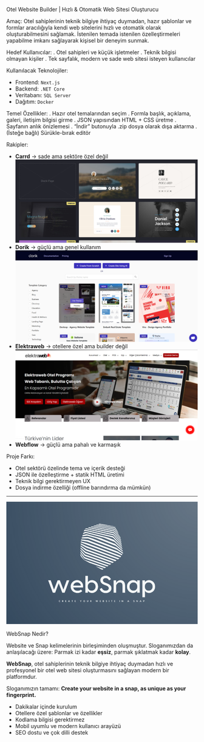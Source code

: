 Otel Website Builder | Hızlı & Otomatik Web Sitesi Oluşturucu

 Amaç:
Otel sahiplerinin teknik bilgiye ihtiyaç duymadan, hazır şablonlar ve formlar aracılığıyla kendi web sitelerini hızlı ve otomatik olarak oluşturabilmesini sağlamak. İstenilen temada istenilen özelleştirmeleri yapabilme imkanı sağlayarak kişisel bir deneyim sunmak.

 Hedef Kullanıcılar:
. Otel sahipleri ve küçük işletmeler
. Teknik bilgisi olmayan kişiler
. Tek sayfalık, modern ve sade web sitesi isteyen kullanıcılar

 Kullanılacak Teknolojiler:
- Frontend: `Next.js` 
- Backend: `.NET Core` 
- Veritabanı: `SQL Server` 
- Dağıtım: `Docker`


 Temel Özellikler:
. Hazır otel temalarından seçim
. Formla başlık, açıklama, galeri, iletişim bilgisi girme
. JSON yapısından HTML + CSS üretme
. Sayfanın anlık önizlemesi
. “İndir” butonuyla .zip dosya olarak dışa aktarma
. (İsteğe bağlı) Sürükle-bırak editör

 Rakipler:
- **Carrd** → sade ama sektöre özel değil
![alt text](image-3.png)
- **Dorik** → güçlü ama genel kullanım
![alt text](image-1.png)
- **Elektraweb** → otellere özel ama builder değil
![alt text](image-2.png)
- **Webflow** → güçlü ama pahalı ve karmaşık

 Proje Farkı:
- Otel sektörü özelinde tema ve içerik desteği
- JSON ile özelleştirme + statik HTML üretimi
- Teknik bilgi gerektirmeyen UX
- Dosya indirme özelliği (offline barındırma da mümkün)




--------------------------

![alt text](image-5.png)

WebSnap Nedir?

Website ve Snap kelimelerinin birleşiminden oluşmuştur. Sloganımızdan da anlaşılacağı üzere: Parmak izi kadar **eşsiz**, parmak şıklatmak kadar **kolay**.

**WebSnap**, otel sahiplerinin teknik bilgiye ihtiyaç duymadan hızlı ve profesyonel bir otel web sitesi oluşturmasını sağlayan modern bir platformdur.  

Sloganımızın tamamı: **Create your website in a snap, as unique as your fingerprint.**

-  Dakikalar içinde kurulum  
-  Otellere özel şablonlar ve özellikler  
-  Kodlama bilgisi gerektirmez  
-  Mobil uyumlu ve modern kullanıcı arayüzü  
-  SEO dostu ve çok dilli destek


